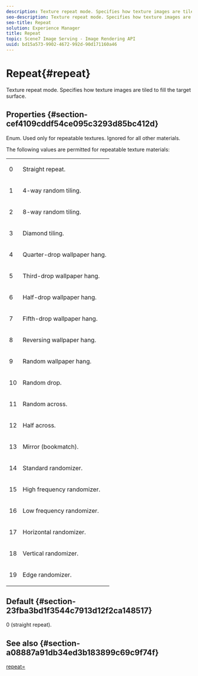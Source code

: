 ```yaml
---
description: Texture repeat mode. Specifies how texture images are tiled to fill the target surface.
seo-description: Texture repeat mode. Specifies how texture images are tiled to fill the target surface.
seo-title: Repeat
solution: Experience Manager
title: Repeat
topic: Scene7 Image Serving - Image Rendering API
uuid: bd15a573-9902-4672-992d-90d171160a46
---
```


# Repeat{#repeat}

Texture repeat mode. Specifies how texture images are tiled to fill the target surface.

## Properties {#section-cef4109cddf54ce095c3293d85bc412d}

Enum. Used only for repeatable textures. Ignored for all other materials.

The following values are permitted for repeatable texture materials:

<table id="simpletable_C24FDA80A8AC431DA3FC86188E3774E1" class="- topic/simpletable "> 
 <tr class="- topic/strow strow"> 
  <td class="- topic/stentry stentry"> <p>0 </p></td> 
  <td class="- topic/stentry stentry"> <p>Straight repeat. </p></td> 
 </tr> 
 <tr class="- topic/strow strow"> 
  <td class="- topic/stentry stentry"> <p>1 </p></td> 
  <td class="- topic/stentry stentry"> <p>4-way random tiling. </p></td> 
 </tr> 
 <tr class="- topic/strow strow"> 
  <td class="- topic/stentry stentry"> <p>2 </p></td> 
  <td class="- topic/stentry stentry"> <p>8-way random tiling. </p></td> 
 </tr> 
 <tr class="- topic/strow strow"> 
  <td class="- topic/stentry stentry"> <p>3 </p></td> 
  <td class="- topic/stentry stentry"> <p>Diamond tiling. </p></td> 
 </tr> 
 <tr class="- topic/strow strow"> 
  <td class="- topic/stentry stentry"> <p>4 </p></td> 
  <td class="- topic/stentry stentry"> <p>Quarter-drop wallpaper hang. </p></td> 
 </tr> 
 <tr class="- topic/strow strow"> 
  <td class="- topic/stentry stentry"> <p>5 </p></td> 
  <td class="- topic/stentry stentry"> <p>Third-drop wallpaper hang. </p></td> 
 </tr> 
 <tr class="- topic/strow strow"> 
  <td class="- topic/stentry stentry"> <p>6 </p></td> 
  <td class="- topic/stentry stentry"> <p>Half-drop wallpaper hang. </p></td> 
 </tr> 
 <tr class="- topic/strow strow"> 
  <td class="- topic/stentry stentry"> <p>7 </p></td> 
  <td class="- topic/stentry stentry"> <p>Fifth-drop wallpaper hang. </p></td> 
 </tr> 
 <tr class="- topic/strow strow"> 
  <td class="- topic/stentry stentry"> <p>8 </p></td> 
  <td class="- topic/stentry stentry"> <p>Reversing wallpaper hang. </p></td> 
 </tr> 
 <tr class="- topic/strow strow"> 
  <td class="- topic/stentry stentry"> <p>9 </p></td> 
  <td class="- topic/stentry stentry"> <p>Random wallpaper hang. </p></td> 
 </tr> 
 <tr class="- topic/strow strow"> 
  <td class="- topic/stentry stentry"> <p>10 </p></td> 
  <td class="- topic/stentry stentry"> <p>Random drop. </p></td> 
 </tr> 
 <tr class="- topic/strow strow"> 
  <td class="- topic/stentry stentry"> <p>11 </p></td> 
  <td class="- topic/stentry stentry"> <p>Random across. </p></td> 
 </tr> 
 <tr class="- topic/strow strow"> 
  <td class="- topic/stentry stentry"> <p>12 </p></td> 
  <td class="- topic/stentry stentry"> <p>Half across. </p></td> 
 </tr> 
 <tr class="- topic/strow strow"> 
  <td class="- topic/stentry stentry"> <p>13 </p></td> 
  <td class="- topic/stentry stentry"> <p>Mirror (bookmatch). </p></td> 
 </tr> 
 <tr class="- topic/strow strow"> 
  <td class="- topic/stentry stentry"> <p>14 </p></td> 
  <td class="- topic/stentry stentry"> <p>Standard randomizer. </p></td> 
 </tr> 
 <tr class="- topic/strow strow"> 
  <td class="- topic/stentry stentry"> <p>15 </p></td> 
  <td class="- topic/stentry stentry"> <p>High frequency randomizer. </p></td> 
 </tr> 
 <tr class="- topic/strow strow"> 
  <td class="- topic/stentry stentry"> <p>16 </p></td> 
  <td class="- topic/stentry stentry"> <p>Low frequency randomizer. </p></td> 
 </tr> 
 <tr class="- topic/strow strow"> 
  <td class="- topic/stentry stentry"> <p>17 </p></td> 
  <td class="- topic/stentry stentry"> <p>Horizontal randomizer. </p></td> 
 </tr> 
 <tr class="- topic/strow strow"> 
  <td class="- topic/stentry stentry"> <p>18 </p></td> 
  <td class="- topic/stentry stentry"> <p>Vertical randomizer. </p></td> 
 </tr> 
 <tr class="- topic/strow strow"> 
  <td class="- topic/stentry stentry"> <p>19 </p></td> 
  <td class="- topic/stentry stentry"> <p>Edge randomizer. </p></td> 
 </tr> 
</table>

## Default {#section-23fba3bd1f3544c7913d12f2ca148517}

0 (straight repeat).

## See also {#section-a08887a91db34ed3b183899c69c9f74f}

[repeat=](../../../../../ir-api/http-protocol/image-rendering-api-ref/c-ir-http-protocol-ref/c-ir-http-protocol-command-reference/r-ir-http-repeat.md#reference-37749da8233f42599ecf4731055fb7d8) 

